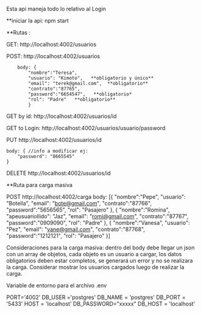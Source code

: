 Esta api maneja todo lo relativo al Login

**iniciar la api: npm start


**Rutas :


GET: http://localhost:4002/usuarios 


POST: http://localhost:4002/usuarios 


        body: {
            "nombre":"Teresa",
            "usuario": "Kimoto",   **obligatorio y único**
            "email": "terek@gmail.com",  **obligatorio**
            "contrato":"87765",
            "password":"6654547",   **obligatorio*
            "rol": "Padre"   **obligatorio**
            }


GET by id: http://localhost:4002/usuarios/id


GET to Login: http://localhost:4002/usuarios/usuario/password


PUT http://localhost:4002/usuarios/id


    body: { //info a modificar ej:
        "password": "8665545"
    }

    
DELETE http://localhost:4002/usuarios/id

**Ruta para carga masiva

POST http://localhost:4002/carga
body: [{
  "nombre":"Pepe",
  "usuario": "Botella",
  "email": "bote@gmail.com",
  "contrato":"87766",
  "password":"5656565",
  "rol": "Pasajero"
}, {
  "nombre":"Romina",
  "apeusuariollido": "Jaz",
  "email": "romi@gmail.com",
  "contrato":"87767",
  "password":"0909090",
  "rol": "Padre"
}, {
  "nombre":"Vanesa",
  "usuario": "Pez",
  "email": "vane@gmail.com",
  "contrato":"87768",
  "password":"1212121",
  "rol": "Pasajero"
}]


Consideraciones para la carga masiva: dentro del body debe llegar un json con un array de objetos, cada objeto es un usuario a cargar, los datos obligatorios deben estar completos, se generará un error y no se realizara la carga. Considerar mostrar los usuarios cargados luego de realizar la carga. 


Variable de entorno para el archivo .env


PORT='4002'
DB_USER ='postgres'
DB_NAME = 'postgres'
DB_PORT = '5433'
HOST = 'localhost'
DB_PASSWORD="xxxxx"
DB_HOST = 'localhost'
